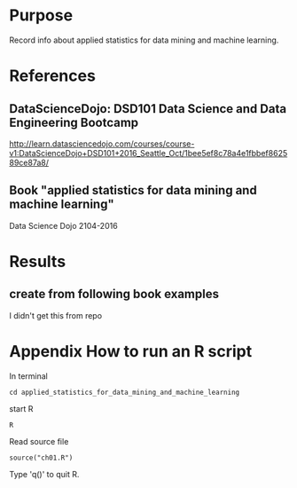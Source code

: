 # Purpose
Record info about applied statistics for data mining and machine learning.

# References

## DataScienceDojo: DSD101 Data Science and Data Engineering Bootcamp
http://learn.datasciencedojo.com/courses/course-v1:DataScienceDojo+DSD101+2016_Seattle_Oct/1bee5ef8c78a4e1fbbef862589ce87a8/

## Book "applied statistics for data mining and machine learning"
Data Science Dojo 2104-2016

# Results

## create from following book examples
I didn't get this from repo

# Appendix How to run an R script
In terminal

    cd applied_statistics_for_data_mining_and_machine_learning

start R

    R

Read source file

    source("ch01.R")

Type 'q()' to quit R.
